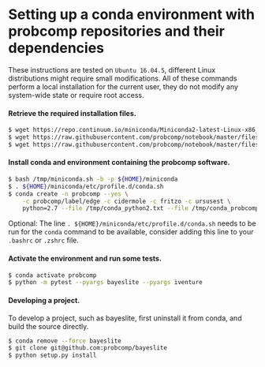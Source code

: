 # Setting up a conda environment with probcomp repositories and their dependencies

These instructions are tested on `Ubuntu 16.04.5`, different Linux distributions
might require small modifications. All of these commands perform a local
installation for the current user, they do not modify any system-wide state or
require root access.

#### Retrieve the required installation files.

```bash
$ wget https://repo.continuum.io/miniconda/Miniconda2-latest-Linux-x86_64.sh -O /tmp/miniconda.sh
$ wget https://raw.githubusercontent.com/probcomp/notebook/master/files/conda_python2.txt -O /tmp/conda_python2.txt
$ wget https://raw.githubusercontent.com/probcomp/notebook/master/files/conda_probcomp_edge.txt -O /tmp/conda_probcomp_edge.txt
```

#### Install conda and environment containing the probcomp software.

```bash
$ bash /tmp/miniconda.sh -b -p ${HOME}/miniconda
$ . ${HOME}/miniconda/etc/profile.d/conda.sh
$ conda create -n probcomp --yes \
    -c probcomp/label/edge -c cidermole -c fritzo -c ursusest \
    python=2.7 --file /tmp/conda_python2.txt --file /tmp/conda_probcomp_edge.txt
```

Optional: The line `. ${HOME}/miniconda/etc/profile.d/conda.sh` needs to be run
for the `conda` command to be available, consider adding this line to your
`.bashrc` or `.zshrc` file.

#### Activate the environment and run some tests.

```bash
$ conda activate probcomp
$ python -m pytest --pyargs bayeslite --pyargs iventure
```

#### Developing a project.

To develop a project, such as bayeslite, first uninstall it from conda, and
build the source directly.

```bash
$ conda remove --force bayeslite
$ git clone git@github.com:probcomp/bayeslite
$ python setup.py install
```
